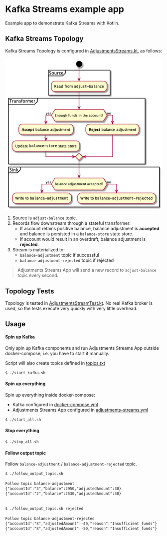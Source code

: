 # Kafka Streams example app

Example app to demonstrate Kafka Streams with Kotlin. 


## Kafka Streams Topology

Kafka Streams Topology is configured in [AdjustmentsStreams.kt](src/main/kotlin/tech/nejckorasa/kafka/balances/AdjustmentsStreams.kt), as follows:

![Topology Diagram](./topology/diagram.png)

1. Source is `adjust-balance` topic.
2. Records flow downstream through a stateful transformer:
    - If account retains positive balance, balance adjustment is **accepted** and balance is persisted in a `balance-store` state store.
    - If account would result in an overdraft, balance adjustment is **rejected**.
3. Stream is materialized to:
    - `balance-adjustment` topic if successful
    - `balance-adjustment-rejected` topic if rejected


> Adjustments Streams App will send a new record to `adjust-balance` topic every second. 

## Topology Tests

Topology is tested in [AdjustmentsStreamTest.kt](src/test/kotlin/tech/nejckorasa/kafka/balances/AdjustmentsStreamTest.kt). No real Kafka broker is used, so the tests execute very quickly with very little overhead.

## Usage

#### Spin up Kafka

Only spin up Kafka components and run Adjustments Streams App outside docker-compose, i.e. you have to start it manually.

Script will also create topics defined in [topics.txt](topics/topics.txt)

```console
$ ./start_kafka.sh
``` 

#### Spin up everything

Spin up everything inside docker-compose:
 - Kafka configured in [docker-compose.yml](docker-compose.yml)
 - Adjustments Streams App configured in [adjustments-streams.yml](adjustments-streams.yml)

```console
$ ./start_all.sh
``` 

#### Stop everything

```console
$ ./stop_all.sh
``` 

#### Follow output topic

Follow `balance-adjustment` / `balance-adjustment-rejected` topic. 

```console
$ ./follow_output_topic.sh

Follow topic balance-adjustment
{"accountId":"3","balance":2950,"adjustedAmount":30}
{"accountId":"2","balance":2530,"adjustedAmount":30}


$ ./follow_output_topic.sh rejected

Follow topic balance-adjustment-rejected
{"accountId":"8","adjustedAmount":-40,"reason":"Insufficient funds"}
{"accountId":"8","adjustedAmount":-50,"reason":"Insufficient funds"}

``` 
